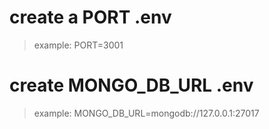 # create a PORT .env
> example: PORT=3001

# create MONGO_DB_URL .env
> example: MONGO_DB_URL=mongodb://127.0.0.1:27017
